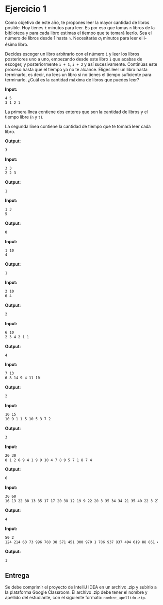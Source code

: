 # Ejercicio 1

Como objetivo de este año, te propones leer la mayor cantidad de libros posible. Hoy tienes `t` minutos para leer. Es por eso que tomas `n` libros de la biblioteca y para cada libro estimas el tiempo que te tomará leerlo. Sea el número de libros desde 1 hasta `n`. Necesitarás $a_{i}$ minutos para leer el i-ésimo libro.

Decides escoger un libro arbitrario con el número `i` y leer los libros posteriores uno a uno, empezando desde este libro `i` que acabas de escoger, y posteriormente `i + 1`, `i + 2` y así sucesivamente. Continúas este proceso hasta que el tiempo ya no te alcance. Eliges leer un libro hasta terminarlo, es decir, no lees un libro si no tienes el tiempo suficiente para terminarlo. ¿Cuál es la cantidad máxima de libros que puedes leer?

**Input:**
```bash
4 5
3 1 2 1
```
La primera línea contiene dos enteros que son la cantidad de libros y el tiempo libre (`n` y `t`).

La segunda línea contiene la cantidad de tiempo que te tomará leer cada libro.

**Output:**
```bash
3
```

**Input:**
```bash
3 3
2 2 3
```
**Output:**
```bash
1
```

**Input:**
```bash
1 3
5
```
**Output:**
```bash
0
```
**Input:**
```bash
1 10
4
```

**Output:**
```bash
1
```

**Input:**
```bash
2 10
6 4
```

**Output:**
```bash
2
```

**Input:**
```bash
6 10
2 3 4 2 1 1
```

**Output:**
```bash
4
```

**Input:**
```bash
7 13
6 8 14 9 4 11 10
```

**Output:**
```bash
2
```

**Input:**
```bash
10 15
10 9 1 1 5 10 5 3 7 2
```

**Output:**
```bash
3
```

**Input:**
```bash
20 30
8 1 2 6 9 4 1 9 9 10 4 7 8 9 5 7 1 8 7 4
```

**Output:**
```bash
6
```

**Input:**
```bash
30 60
16 13 22 38 13 35 17 17 20 38 12 19 9 22 20 3 35 34 34 21 35 40 22 3 27 19 12 4 8 19
```

**Output:**
```bash
4
```

**Input:**
```bash
50 2
124 214 63 73 996 760 38 571 451 300 970 1 706 937 837 494 619 88 851 411 957 990 842 613 821 649 627 34 693 678 734 116 816 985 705 940 499 493 922 967 854 439 112 644 961 438 189 572 655 550
```

**Output:**
```bash
1
```

## Entrega
Se debe comprimir el proyecto de IntelliJ IDEA en un archivo .zip y subirlo a la plataforma Google Classroom. El archivo .zip debe tener el nombre y apellido del estudiante, con el siguiente formato: `nombre_apellido.zip`.